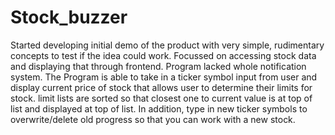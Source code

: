 # Stock_buzzer

Started developing initial demo of the product with very simple, rudimentary concepts to test if the idea could work.
Focussed on accessing stock data and displaying that through frontend.
Program lacked whole notification system. The Program is able to take in a ticker symbol input from user and display current price of stock that allows user to determine their limits for stock. limit lists are sorted so that closest one to current value is at top of list and displayed at top of list.
In addition, type in new ticker symbols to overwrite/delete old progress so that you can work with a new stock.
